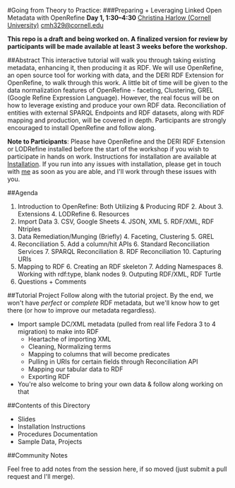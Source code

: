 #Going from Theory to Practice:
###Preparing + Leveraging Linked Open Metadata with OpenRefine
**Day 1, 1:30–4:30**
[Christina Harlow (Cornell University)](http://www.twitter.com/cm_harlow)
cmh329@cornell.edu

**This repo is a draft and being worked on. A finalized version for review by participants will be made available at least 3 weeks before the workshop.**

##Abstract
This interactive tutorial will walk you through taking existing metadata, enhancing it, then producing it as RDF. We will use OpenRefine, an open source tool for working with data, and the DERI RDF Extension for OpenRefine, to walk through this work. A little bit of time will be given to the data normalization features of OpenRefine - faceting, Clustering, GREL (Google Refine Expression Language). However, the real focus will be on how to leverage existing and produce your own RDF data. Reconciliation of entities with external SPARQL Endpoints and RDF datasets, along with RDF mapping and production, will be covered in depth. Participants are strongly encouraged to install OpenRefine and follow along.

**Note to Participants**: Please have OpenRefine and the DERI RDF Extension or LODRefine installed before the start of the workshop if you wish to participate in hands on work. Instructions for installation are available at [Installation](Installation/README.md). If you run into any issues with installation, please get in touch with [me](mailto:cmh329@cornell.edu) as soon as you are able, and I'll work through these issues with you.

##Agenda
1. Introduction to OpenRefine: Both Utilizing & Producing RDF
    2. About
    3. Extensions
    4. LODRefine
    6. Resources
2. Import Data
    3. CSV, Google Sheets
    4. JSON, XML
    5. RDF/XML, RDF Ntriples
3. Data Remediation/Munging (Briefly)
    4. Faceting, Clustering
    5. GREL
4. Reconciliation
    5. Add a column/hit APIs
    6. Standard Reconciliation Services
    7. SPARQL Reconciliation
    8. RDF Reconciliation
    10. Capturing URIs
5. Mapping to RDF
    6. Creating an RDF skeleton
    7. Adding Namespaces
    8. Working with rdf:type, blank nodes
    9. Outputing RDF/XML, RDF Turtle
6. Questions + Comments

##Tutorial Project
Follow along with the tutorial project. By the end, we won't have *perfect* or *complete* RDF metadata, but we'll know how to get there (or how to improve our metadata regardless).

- Import sample DC/XML metadata (pulled from real life Fedora 3 to 4 migration) to make into RDF
    - Heartache of importing XML
    - Cleaning, Normalizing terms
    - Mapping to columns that will become predicates
    - Pulling in URIs for certain fields through Reconciliation API
    - Mapping our tabular data to RDF
    - Exporting RDF
- You're also welcome to bring your own data & follow along working on that

##Contents of this Directory
- Slides
- Installation Instructions
- Procedures Documentation
- Sample Data, Projects

##Community Notes

Feel free to add notes from the session here, if so moved (just submit a pull request and I'll merge).
